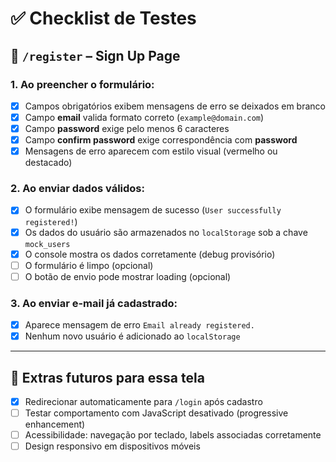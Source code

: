 # ✅ Checklist de Testes

## 📄 `/register` – Sign Up Page

### 1. Ao preencher o formulário:
- [x] Campos obrigatórios exibem mensagens de erro se deixados em branco
- [x] Campo **email** valida formato correto (`example@domain.com`)
- [x] Campo **password** exige pelo menos 6 caracteres
- [x] Campo **confirm password** exige correspondência com **password**
- [x] Mensagens de erro aparecem com estilo visual (vermelho ou destacado)

### 2. Ao enviar dados válidos:
- [x] O formulário exibe mensagem de sucesso (`User successfully registered!`)
- [x] Os dados do usuário são armazenados no `localStorage` sob a chave `mock_users`
- [x] O console mostra os dados corretamente (debug provisório)
- [ ] O formulário é limpo (opcional)
- [ ] O botão de envio pode mostrar loading (opcional)

### 3. Ao enviar e-mail já cadastrado:
- [x] Aparece mensagem de erro `Email already registered.`
- [x] Nenhum novo usuário é adicionado ao `localStorage`

---

## 🧪 Extras futuros para essa tela
- [x] Redirecionar automaticamente para `/login` após cadastro
- [ ] Testar comportamento com JavaScript desativado (progressive enhancement)
- [ ] Acessibilidade: navegação por teclado, labels associadas corretamente
- [ ] Design responsivo em dispositivos móveis
